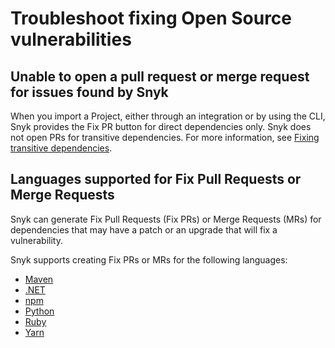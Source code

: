 # Troubleshoot fixing Open Source vulnerabilities

## Unable to open a pull request or merge request for issues found by Snyk

When you import a Project, either through an integration or by using the CLI, Snyk provides the Fix PR button for direct dependencies only. Snyk does not open PRs for transitive dependencies. For more information, see [Fixing transitive dependencies](vulnerability-fix-types.md#fixing-transitive-dependencies).

## Languages supported for Fix Pull Requests or Merge Requests

Snyk can generate Fix Pull Requests (Fix PRs) or Merge Requests (MRs) for dependencies that may have a patch or an upgrade that will fix a vulnerability.

Snyk supports creating Fix PRs or MRs for the following languages:

* [Maven](../../../getting-started/supported-languages-and-frameworks/java-and-kotlin/best-practices-for-java-and-kotlin.md#maven)
* [.NET](../../../getting-started/supported-languages-and-frameworks/.net/)
* [npm](../../../getting-started/supported-languages-and-frameworks/javascript/best-practices-for-javascript-and-node.js.md#npm)
* [Python](../../../getting-started/supported-languages-and-frameworks/python.md)
* [Ruby](../../../getting-started/supported-languages-and-frameworks/ruby.md)
* [Yarn](../../../getting-started/supported-languages-and-frameworks/javascript/best-practices-for-javascript-and-node.js.md#yarn)

